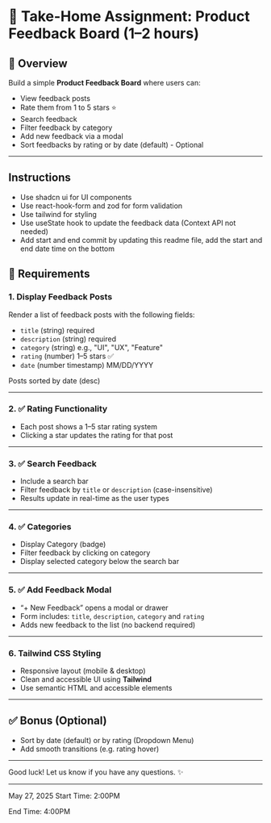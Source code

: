 # 🧪 Take-Home Assignment: Product Feedback Board (1–2 hours)

## 📝 Overview

Build a simple **Product Feedback Board** where users can:

- View feedback posts
- Rate them from 1 to 5 stars ⭐
- Search feedback
- Filter feedback by category
- Add new feedback via a modal
- Sort feedbacks by rating or by date (default) - Optional

---

## Instructions

- Use shadcn ui for UI components
- Use react-hook-form and zod for form validation
- Use tailwind for styling
- Use useState hook to update the feedback data (Context API not needed)
- Add start and end commit by updating this readme file, add the start and end date time on the bottom

## 🧱 Requirements

### 1. Display Feedback Posts

Render a list of feedback posts with the following fields:

- `title` (string) required
- `description` (string) required
- `category` (string) e.g., "UI", "UX", "Feature"
- `rating` (number) 1–5 stars ✅
- `date` (number timestamp) MM/DD/YYYY

Posts sorted by date (desc)

---

### 2. ✅ Rating Functionality

- Each post shows a 1–5 star rating system
- Clicking a star updates the rating for that post

---

### 3. ✅ Search Feedback

- Include a search bar
- Filter feedback by `title` or `description` (case-insensitive)
- Results update in real-time as the user types

---

### 4. ✅ Categories

- Display Category (badge)
- Filter feedback by clicking on category
- Display selected category below the search bar

---

### 5. ✅ Add Feedback Modal

- “+ New Feedback” opens a modal or drawer
- Form includes: `title`, `description`, `category` and `rating`
- Adds new feedback to the list (no backend required)

---

### 6. Tailwind CSS Styling

- Responsive layout (mobile & desktop)
- Clean and accessible UI using **Tailwind**
- Use semantic HTML and accessible elements

---

## ✅ Bonus (Optional)

- Sort by date (default) or by rating (Dropdown Menu)
- Add smooth transitions (e.g. rating hover)

---

Good luck! Let us know if you have any questions. ✨

---

May 27, 2025
Start Time: 2:00PM

End Time: 4:00PM
